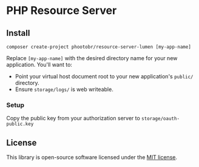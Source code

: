 # PHP Resource Server

## Install

`composer create-project phootobr/resource-server-lumen [my-app-name]` 

Replace `[my-app-name]` with the desired directory name for your new application. You'll want to:

- Point your virtual host document root to your new application's `public/` directory.
- Ensure `storage/logs/` is web writeable.

### Setup

Copy the public key from your authorization server to `storage/oauth-public.key` 

## License

This library is open-source software licensed under the [MIT license](https://opensource.org/licenses/MIT).

